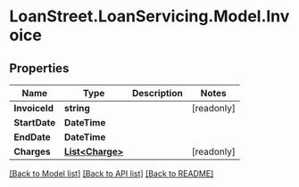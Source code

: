 # LoanStreet.LoanServicing.Model.Invoice
## Properties

Name | Type | Description | Notes
------------ | ------------- | ------------- | -------------
**InvoiceId** | **string** |  | [readonly] 
**StartDate** | **DateTime** |  | 
**EndDate** | **DateTime** |  | 
**Charges** | [**List&lt;Charge&gt;**](Charge.md) |  | [readonly] 

[[Back to Model list]](../README.md#documentation-for-models) [[Back to API list]](../README.md#documentation-for-api-endpoints) [[Back to README]](../README.md)

